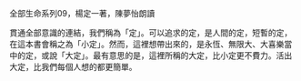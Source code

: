 全部生命系列09，楊定一著，陳夢怡朗讀

貫通全部意識的連結，我們稱為「定」。可以追求的定，是人間的定，短暫的定，在這本書會稱之為「小定」。然而，這裡想帶出來的，是永恆、無限大、大喜樂當中的定，或說「大定」。最有意思的是，這裡所稱的大定，比小定更不費力。活出大定，比我們每個人想的都更簡單。

